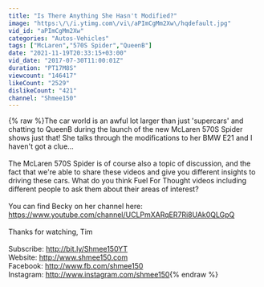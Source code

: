 ```yaml
---
title: "Is There Anything She Hasn't Modified?"
image: "https:\/\/i.ytimg.com\/vi\/aPImCgMm2Xw\/hqdefault.jpg"
vid_id: "aPImCgMm2Xw"
categories: "Autos-Vehicles"
tags: ["McLaren","570S Spider","QueenB"]
date: "2021-11-19T20:33:15+03:00"
vid_date: "2017-07-30T11:00:01Z"
duration: "PT17M8S"
viewcount: "146417"
likeCount: "2529"
dislikeCount: "421"
channel: "Shmee150"
---
```

{% raw %}The car world is an awful lot larger than just 'supercars' and chatting to QueenB during the launch of the new McLaren 570S Spider shows just that! She talks through the modifications to her BMW E21 and I haven't got a clue...<br /><br />The McLaren 570S Spider is of course also a topic of discussion, and the fact that we're able to share these videos and give you different insights to driving these cars. What do you think Fuel For Thought videos including different people to ask them about their areas of interest? <br /><br />You can find Becky on her channel here: <a rel="nofollow" target="blank" href="https://www.youtube.com/channel/UCLPmXARqER7Ri8UAk0QLGpQ">https://www.youtube.com/channel/UCLPmXARqER7Ri8UAk0QLGpQ</a><br /><br />Thanks for watching, Tim<br /><br />Subscribe: <a rel="nofollow" target="blank" href="http://bit.ly/Shmee150YT">http://bit.ly/Shmee150YT</a><br />Website: <a rel="nofollow" target="blank" href="http://www.shmee150.com">http://www.shmee150.com</a><br />Facebook: <a rel="nofollow" target="blank" href="http://www.fb.com/shmee150">http://www.fb.com/shmee150</a><br />Instagram: <a rel="nofollow" target="blank" href="http://www.instagram.com/shmee150">http://www.instagram.com/shmee150</a>{% endraw %}
